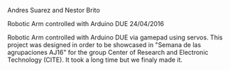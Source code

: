 Andres Suarez and Nestor Brito 

Robotic Arm controlled with Arduino DUE      24/04/2016


Robotic Arm controlled with Arduino DUE via gamepad using servos.  This project was designed in order  to  be  showcased in 
"Semana  de  las  agrupaciones  AJ16" for the group Center of Research and Electronic Technology (CITE).
It took a long time but we finaly made it.
